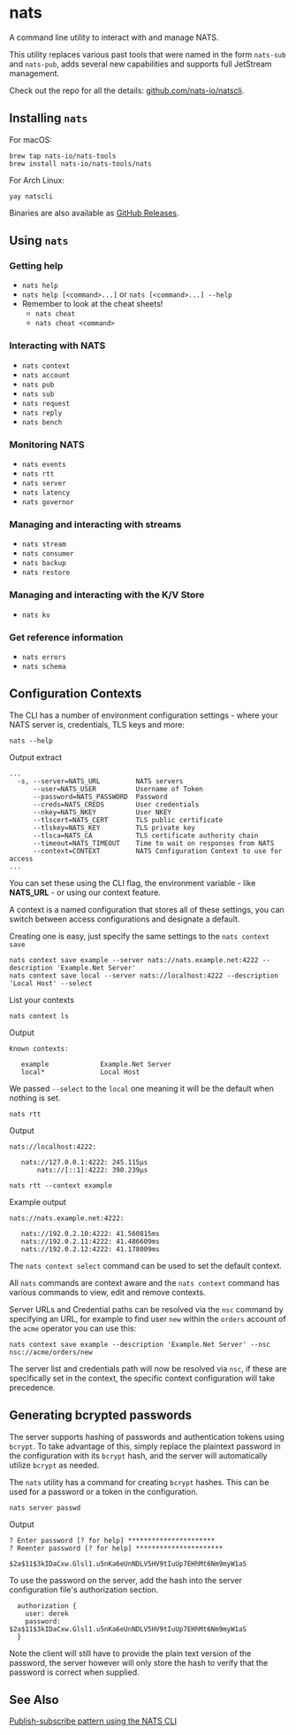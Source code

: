 # nats

A command line utility to interact with and manage NATS.

This utility replaces various past tools that were named in the form `nats-sub` and `nats-pub`, adds several new capabilities and supports full JetStream management.

Check out the repo for all the details: [github.com/nats-io/natscli](https://github.com/nats-io/natscli).

## Installing `nats`

For macOS:

```shell
brew tap nats-io/nats-tools
brew install nats-io/nats-tools/nats
```

For Arch Linux:

```shell
yay natscli
```

Binaries are also available as [GitHub Releases](https://github.com/nats-io/natscli/releases).

## Using `nats`
### Getting help
* `nats help`
* `nats help [<command>...]` or `nats [<command>...] --help`
* Remember to look at the cheat sheets!
  * `nats cheat`
  * `nats cheat <command>`
### Interacting with NATS
* `nats context`
* `nats account`
* `nats pub`
* `nats sub`
* `nats request`
* `nats reply`
* `nats bench`
### Monitoring NATS
* `nats events`
* `nats rtt`
* `nats server`
* `nats latency`
* `nats governor`
### Managing and interacting with streams
* `nats stream`
* `nats consumer`
* `nats backup`
* `nats restore`
### Managing and interacting with the K/V Store
* `nats kv`
### Get reference information
* `nats errors`
* `nats schema`

## Configuration Contexts

The CLI has a number of environment configuration settings - where your NATS server is, credentials, TLS keys and more:

```shell
nats --help
```
Output extract
```text
...
  -s, --server=NATS_URL         NATS servers
      --user=NATS_USER          Username of Token
      --password=NATS_PASSWORD  Password
      --creds=NATS_CREDS        User credentials
      --nkey=NATS_NKEY          User NKEY
      --tlscert=NATS_CERT       TLS public certificate
      --tlskey=NATS_KEY         TLS private key
      --tlsca=NATS_CA           TLS certificate authority chain
      --timeout=NATS_TIMEOUT    Time to wait on responses from NATS
      --context=CONTEXT         NATS Configuration Context to use for access
...
```

You can set these using the CLI flag, the environment variable - like **NATS\_URL** - or using our context feature.

A context is a named configuration that stores all of these settings, you can switch between access configurations and designate a default.

Creating one is easy, just specify the same settings to the `nats context save`

```shell
nats context save example --server nats://nats.example.net:4222 --description 'Example.Net Server'
nats context save local --server nats://localhost:4222 --description 'Local Host' --select 
```

List your contexts
```shell
nats context ls
```
Output
```text
Known contexts:

   example             Example.Net Server
   local*              Local Host
```

We passed `--select` to the `local` one meaning it will be the default when nothing is set.

```shell
nats rtt
```
Output
```text
nats://localhost:4222:

   nats://127.0.0.1:4222: 245.115µs
       nats://[::1]:4222: 390.239µs
```

```shell
nats rtt --context example
```
Example output
```text
nats://nats.example.net:4222:

   nats://192.0.2.10:4222: 41.560815ms
   nats://192.0.2.11:4222: 41.486609ms
   nats://192.0.2.12:4222: 41.178009ms
```

The `nats context select` command can be used to set the default context.

All `nats` commands are context aware and the `nats context` command has various commands to view, edit and remove contexts.

Server URLs and Credential paths can be resolved via the `nsc` command by specifying an URL, for example to find user `new` within the `orders` account of the `acme` operator you can use this:

```shell
nats context save example --description 'Example.Net Server' --nsc nsc://acme/orders/new
```

The server list and credentials path will now be resolved via `nsc`, if these are specifically set in the context, the specific context configuration will take precedence.



## Generating bcrypted passwords

The server supports hashing of passwords and authentication tokens using `bcrypt`. To take advantage of this, simply replace the plaintext password in the configuration with its `bcrypt` hash, and the server will automatically utilize `bcrypt` as needed.

The `nats` utility has a command for creating `bcrypt` hashes. This can be used for a password or a token in the configuration.

```shell
nats server passwd
```
Output
```text
? Enter password [? for help] **********************
? Reenter password [? for help] **********************

$2a$11$3kIDaCxw.Glsl1.u5nKa6eUnNDLV5HV9tIuUp7EHhMt6Nm9myW1aS
```

To use the password on the server, add the hash into the server configuration file's authorization section.

```text
  authorization {
    user: derek
    password: $2a$11$3kIDaCxw.Glsl1.u5nKa6eUnNDLV5HV9tIuUp7EHhMt6Nm9myW1aS
  }
```

Note the client will still have to provide the plain text version of the password, the server however will only store the hash to verify that the password is correct when supplied.

## See Also

[Publish-subscribe pattern using the NATS CLI](https://www.youtube.com/watch?v=jLTVhP08Tq0)